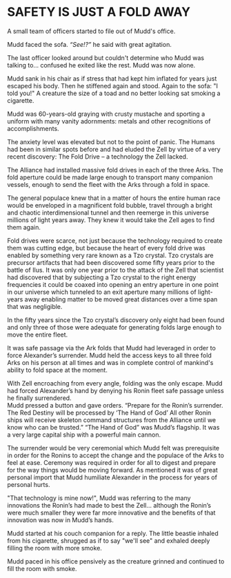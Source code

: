 # SAFETY IS JUST A FOLD AWAY

A small team of officers started to file out of Mudd's office.

Mudd faced the sofa.  *“See\!?”* he said with great agitation.

The last officer looked around but couldn't determine who Mudd was talking to... confused he exited like the rest. Mudd was now alone.

Mudd sank in his chair as if stress that had kept him inflated for years just escaped his body.  Then he stiffened again and stood. Again to the sofa: "I told you!" A creature the size of a toad and no better looking sat smoking a cigarette.

Mudd was 60-years-old graying with crusty mustache and sporting a uniform with many vanity adornments: metals and other recognitions of accomplishments.

The anxiety level was elevated but not to the point of panic.   The Humans had been in similar spots before and had eluded the Zell by virtue of a very recent discovery: The Fold Drive – a technology the Zell lacked.

The Alliance had installed massive fold drives in each of the three Arks.  The fold aperture could be made large enough to transport many companion vessels, enough to send the fleet with the Arks through a fold in space.

The general populace knew that in a matter of hours the entire human race would be enveloped in a magnificent fold bubble, travel through a bright and chaotic interdimensional tunnel and then reemerge in this universe millions of light years away. They knew it would take the Zell ages to find them again.

Fold drives were scarce, not just because the technology required to create them was cutting edge, but because the heart of every fold drive was enabled by something very rare known as a Tzo crystal. Tzo crystals are precursor artifacts that had been discovered some fifty years prior to the battle of Ilus.  It was only one year prior to the attack of the Zell that scientist had discovered that by subjecting a Tzo crystal to the right energy frequencies it could be coaxed into opening an entry aperture in one point in our universe which tunneled to an exit aperture many millions of light-years away enabling matter to be moved great distances over a time span that was negligible.

In the fifty years since the Tzo crystal’s discovery only eight had been found and only three of those were adequate for generating folds large enough to move the entire fleet.

It was safe passage via the Ark folds that Mudd had leveraged in order to force Alexander’s surrender.  Mudd held the access keys to all three fold Arks on his person at all times and was in complete control of mankind's ability to fold space at the moment.

With Zell encroaching from every angle, folding was the only escape.  Mudd had forced Alexander’s hand by denying his Ronin fleet safe passage unless he finally surrendered.  
Mudd pressed a button and gave orders.  “Prepare for the Ronin’s surrender.  The Red Destiny will be processed by ‘The Hand of God’  All other Ronin ships will receive skeleton command structures from the Alliance until we know who can be trusted.”   “The Hand of God” was Mudd’s flagship.  It was a very large capital ship with a powerful main cannon.

The surrender would be very ceremonial which Mudd felt was prerequisite in order for the Ronins to accept the change and the populace of the Arks to feel at ease.  Ceremony was required in order for all to digest and prepare for the way things would be moving forward.  As mentioned it was of great personal import that Mudd humiliate Alexander in the process for years of personal hurts.

"That technology is mine now!", Mudd was referring to the many innovations the Ronin’s had made to best the Zell… although the Ronin’s were much smaller they were far more innovative and the benefits of that innovation was now in Mudd’s hands.

Mudd started at his couch companion for a reply.  The little beastie inhaled from his cigarette, shrugged as if to say "we'll see" and exhaled deeply filling the room with more smoke.

Mudd paced in his office pensively as the creature grinned and continued to fill the room with smoke.
